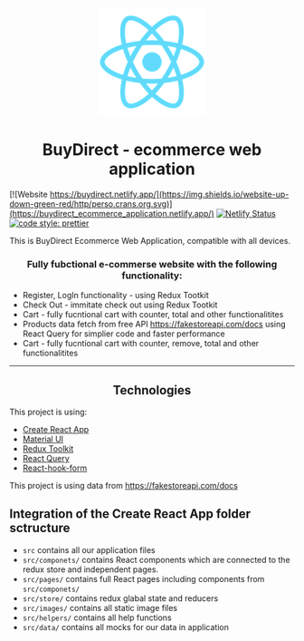 <div align="center">
  <img src="./public/logo192.png"></img>
</div>

<h1 align="center">BuyDirect - ecommerce web application </h1>

[![Website https://buydirect.netlify.app/](https://img.shields.io/website-up-down-green-red/http/perso.crans.org.svg)](https://buydirect_ecommerce_application.netlify.app/)
[![Netlify Status](https://api.netlify.com/api/v1/badges/a561e5b8-dcbb-4f1b-b39d-a73fe2cd913c/deploy-status)](https://app.netlify.com/sites/buydirect/deploys)
[![code style: prettier](https://img.shields.io/badge/code_style-prettier-ff69b4.svg?style=flat-square)](https://github.com/prettier/prettier)

This is BuyDirect Ecommerce Web Application, compatible with all devices.

<h3 align="center">Fully fubctional e-commerse website with the following functionality: </h3>

- Register, LogIn functionality - using Redux Tootkit
- Check Out - immitate check out using Redux Tootkit
- Cart - fully fucntional cart with counter, total and other functionalitites
- Products data fetch from free API https://fakestoreapi.com/docs using React Query for simplier code and faster performance
- Cart - fully fucntional cart with counter, remove, total and other functionalitites

---

<h2 align="center">Technologies</h2>

This project is using:

- [Create React App](https://create-react-app.dev/)
- [Material UI](https://material-ui.com/)
- [Redux Toolkit](https://redux-toolkit.js.org/)
- [React Query](https://react-query.tanstack.com/)
- [React-hook-form](https://react-hook-form.com/)

This project is using data from https://fakestoreapi.com/docs

## Integration of the Create React App folder sctructure

- `src` contains all our application files
- `src/componets/` contains React components which are connected to the redux store and independent pages.
- `src/pages/` contains full React pages including components from `src/componets/`
- `src/store/` contains redux glabal state and reducers
- `src/images/` contains all static image files
- `src/helpers/` contains all help functions
- `src/data/` contains all mocks for our data in application
